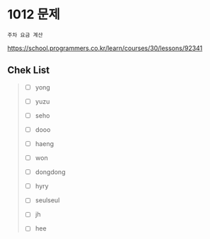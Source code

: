 # 1012 문제

```
주차 요금 계산
```

https://school.programmers.co.kr/learn/courses/30/lessons/92341

## Chek List

> - [ ] yong
> 
> - [ ] yuzu
> 
> - [ ] seho
> 
> - [ ] dooo
> 
> - [ ] haeng
> 
> - [ ] won
> 
> - [ ] dongdong
> 
> - [ ] hyry
> 
> - [ ] seulseul
> 
> - [ ] jh
> 
> - [ ] hee